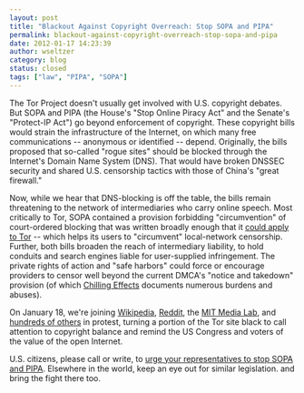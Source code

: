 ```yaml
---
layout: post
title: "Blackout Against Copyright Overreach: Stop SOPA and PIPA"
permalink: blackout-against-copyright-overreach-stop-sopa-and-pipa
date: 2012-01-17 14:23:39
author: wseltzer
category: blog
status: closed
tags: ["law", "PIPA", "SOPA"]
---
```


The Tor Project doesn't usually get involved with U.S. copyright debates. But SOPA and PIPA (the House's "Stop Online Piracy Act" and the Senate's "Protect-IP Act") go beyond enforcement of copyright. These copyright bills would strain the infrastructure of the Internet, on which many free communications -- anonymous or identified -- depend. Originally, the bills proposed that so-called "rogue sites" should be blocked through the Internet's Domain Name System (DNS). That would have broken DNSSEC security and shared U.S. censorship tactics with those of China's "great firewall."

Now, while we hear that DNS-blocking is off the table, the bills remain threatening to the network of intermediaries who carry online speech. Most critically to Tor, SOPA contained a provision forbidding "circumvention" of court-ordered blocking that was written broadly enough that it [could apply to Tor](http://wendy.seltzer.org/blog/archives/2011/12/15/stopping-sopas-anti-circumvention.html) -- which helps its users to "circumvent" local-network censorship. Further, both bills broaden the reach of intermediary liability, to hold conduits and search engines liable for user-supplied infringement. The private rights of action and "safe harbors" could force or encourage providers to censor well beyond the current DMCA's "notice and takedown" provision (of which [Chilling Effects](https://www.chillingeffects.org/) documents numerous burdens and abuses).

On January 18, we're joining [Wikipedia](https://blog.wikimedia.org/2012/01/16/wikipedias-community-calls-for-anti-sopa-blackout-january-18/), [Reddit](http://blog.reddit.com/2012/01/stopped-they-must-be-on-this-all.html), the [MIT Media Lab](http://blog.media.mit.edu/2012/01/media-lab-is-against-sopa-and-pipa.html), and [hundreds of others](http://americancensorship.org/) in protest, turning a portion of the Tor site black to call attention to copyright balance and remind the US Congress and voters of the value of the open Internet.

U.S. citizens, please call or write, to [urge your representatives to stop SOPA and PIPA](http://americancensorship.org/). Elsewhere in the world, keep an eye out for similar legislation. and bring the fight there too.
